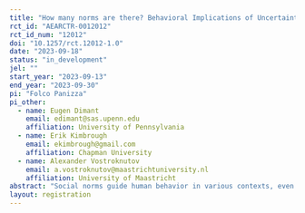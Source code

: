 ```yaml
---
title: "How many norms are there? Behavioral Implications of Uncertainty over Multiple Social Norms"
rct_id: "AEARCTR-0012012"
rct_id_num: "12012"
doi: "10.1257/rct.12012-1.0"
date: "2023-09-18"
status: "in_development"
jel: ""
start_year: "2023-09-13"
end_year: "2023-09-30"
pi: "Folco Panizza"
pi_other:
  - name: Eugen Dimant
    email: edimant@sas.upenn.edu
    affiliation: University of Pennsylvania
  - name: Erik Kimbrough
    email: ekimbrough@gmail.com
    affiliation: Chapman University
  - name: Alexander Vostroknutov
    email: a.vostroknutov@maastrichtuniversity.nl
    affiliation: University of Maastricht
abstract: "Social norms guide human behavior in various contexts, even when violating them does not lead to immediate material costs. However, there are situations where it is unclear if a norm exists, or if different subgroups follow different norms. Existing methods of norm elicitation fail to capture this uncertainty, which can have significant consequences in both economic and social contexts. This experiment investigates the presence of multiple social norms employing a new elicitation method under two different economic games: a simple dictator game and a more complex economic problem involving trade-offs between a selfish, an equitable, a rawlsian, and an efficient option. Our design allows us to incentive-compatibly elicit multiple norms and sheds light on the extent to which people are aware of such multiplicity."
layout: registration
---
```


